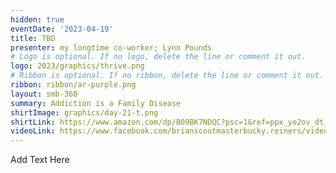 ```yaml
---
hidden: true
eventDate: '2023-04-19'
title: TBD
presenter: my longtime co-worker; Lynn Pounds
# Logo is optional. If no logo, delete the line or comment it out.
logo: 2023/graphics/thrive.png
# Ribbon is optional. If no ribbon, delete the line or comment it out.
ribbon: ribbon/ar-purple.png
layout: smb-360
summary: Addiction is a Family Disease
shirtImage: graphics/day-21-t.png
shirtLink: https://www.amazon.com/dp/B09BK7NDQC?psc=1&ref=ppx_yo2ov_dt_b_product_details&customId=B07537PKB3
videoLink: https://www.facebook.com/brianscoutmasterbucky.reiners/videos/772398634507339
---
```


Add Text Here
